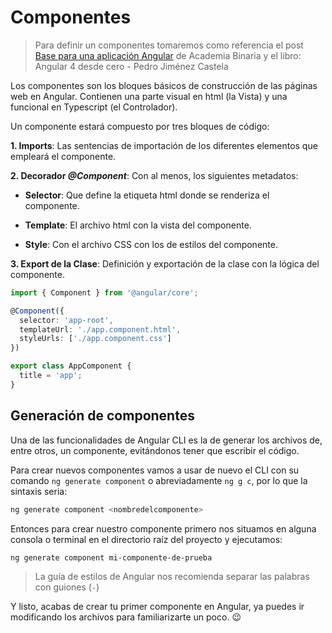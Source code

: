 # Componentes

> Para definir un componentes tomaremos como referencia el post [Base para una aplicación Angular](https://academia-binaria.com/base-aplicacion-angular/) de Academia Binaria y el libro: Angular 4 desde cero - Pedro Jiménez Castela

Los componentes son los bloques básicos de construcción de las páginas web en Angular. Contienen una parte visual en html (la Vista) y una funcional en Typescript (el Controlador).

Un componente estará compuesto por tres bloques de código:

**1. Imports**: Las sentencias de importación de los diferentes elementos que
empleará el componente.

**2. Decorador _@Component_**: Con al menos, los siguientes metadatos:

  * **Selector**: Que define la etiqueta html donde se renderiza el componente.

  * **Template**: El archivo html con la vista del componente.

  * **Style**: Con el archivo CSS con los de estilos del componente.

**3. Export de la Clase**: Definición y exportación de la clase con la lógica del componente.

```typescript
import { Component } from '@angular/core';

@Component({
  selector: 'app-root',
  templateUrl: './app.component.html',
  styleUrls: ['./app.component.css']
})

export class AppComponent {
  title = 'app';
}
```

## Generación de componentes
Una de las funcionalidades de Angular CLI es la de generar los archivos de, entre otros, un componente, evitándonos tener que escribir el código.

Para crear nuevos componentes vamos a usar de nuevo el CLI con su comando `ng generate component` 
o abreviadamente `ng g c`, por lo que la sintaxis seria:
```sh
ng generate component <nombredelcomponente>
```
Entonces para crear nuestro componente primero nos situamos en alguna consola o terminal en el directorio raíz del proyecto y ejecutamos:
```sh
ng generate component mi-componente-de-prueba
```
> La guía de estilos de Angular nos recomienda separar las palabras con guiones (`-`)

Y listo, acabas de crear tu primer componente en Angular, ya puedes ir modificando los archivos para familiarizarte un poco. :wink:
